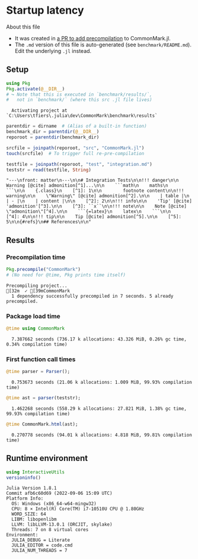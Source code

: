 # Startup latency

About this file
- It was created in [a PR to add precompilation][1] to CommonMark.jl.
- The `.md` version of this file is auto-generated (see `benchmark/README.md`).
  Edit the underlying `.jl` instead.

[1]: https://github.com/MichaelHatherly/CommonMark.jl/pull/59

## Setup

````julia
using Pkg
Pkg.activate(@__DIR__)
# ↪ Note that this is executed in `benchmark/results/`,
#   not in `benchmark/` (where this src .jl file lives)
````
````
  Activating project at `C:\Users\tfiers\.julia\dev\CommonMark\benchmark\results`
````

````julia
parentdir = dirname  # (Alias of a built-in function)
benchmark_dir = parentdir(@__DIR__)
reporoot = parentdir(benchmark_dir)

srcfile = joinpath(reporoot, "src", "CommonMark.jl")
touch(srcfile)  # To trigger full re-pre-compilation

testfile = joinpath(reporoot, "test", "integration.md")
teststr = read(testfile, String)
````
````
"---\nfront: matter\n---\n\n# Integration Tests\n\n!!! danger\n\n    Warning [@cite] admonition[^1]...\n\n    ```math\n    maths\n    ```\n\n    {.class}\n    [^1]: 1\n\n        footnote content\n\n!!! warning\n\n    \"Warning\" [@cite] admonition[^2].\n\n    | table |\n    | - |\n    | content |\n\n    [^2]: 2\n\n!!! info\n\n    'Tip' [@cite] 'admonition'[^3].\n\n    [^3]: ``x``\n\n!!! note\n\n    Note [@cite] \"admonition\"[^4].\n\n    ```{=latex}\n    latex\n    ```\n\n    [^4]: 4\n\n!!! tip\n\n    Tip [@cite] admonition[^5].\n\n    [^5]: 5\n\n{#refs}\n## References\n\n"
````

## Results

### Precompilation time

````julia
Pkg.precompile("CommonMark")
# (No need for @time, Pkg prints time itself)
````
````
Precompiling project...
[32m  ✓ [39mCommonMark
  1 dependency successfully precompiled in 7 seconds. 5 already precompiled.
````

### Package load time

````julia
@time using CommonMark
````
````
  7.387662 seconds (736.17 k allocations: 43.326 MiB, 0.26% gc time, 0.34% compilation time)
````

### First function call times

````julia
@time parser = Parser();
````
````
  0.753673 seconds (21.06 k allocations: 1.009 MiB, 99.93% compilation time)
````

````julia
@time ast = parser(teststr);
````
````
  1.462268 seconds (558.29 k allocations: 27.821 MiB, 1.38% gc time, 99.93% compilation time)
````

````julia
@time CommonMark.html(ast);
````
````
  0.270778 seconds (94.01 k allocations: 4.818 MiB, 99.81% compilation time)
````

## Runtime environment

````julia
using InteractiveUtils
versioninfo()
````
````
Julia Version 1.8.1
Commit afb6c60d69 (2022-09-06 15:09 UTC)
Platform Info:
  OS: Windows (x86_64-w64-mingw32)
  CPU: 8 × Intel(R) Core(TM) i7-10510U CPU @ 1.80GHz
  WORD_SIZE: 64
  LIBM: libopenlibm
  LLVM: libLLVM-13.0.1 (ORCJIT, skylake)
  Threads: 7 on 8 virtual cores
Environment:
  JULIA_DEBUG = Literate
  JULIA_EDITOR = code.cmd
  JULIA_NUM_THREADS = 7
````

